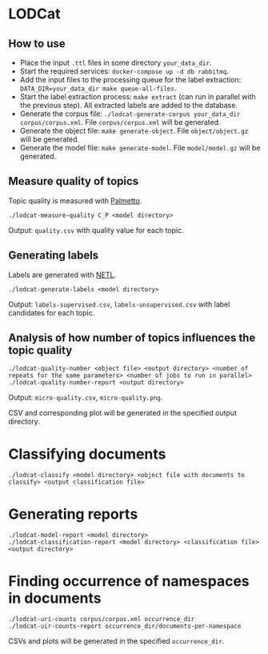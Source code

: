 # LODCat

## How to use

* Place the input `.ttl` files in some directory `your_data_dir`.
* Start the required services: `docker-compose up -d db rabbitmq`.
* Add the input files to the processing queue for the label extraction: `DATA_DIR=your_data_dir make queue-all-files`.
* Start the label extraction process: `make extract` (can run in parallel with the previous step). All extracted labels are added to the database.
* Generate the corpus file: `./lodcat-generate-corpus your_data_dir corpus/corpus.xml`. File `corpus/corpus.xml` will be generated.
* Generate the object file: `make generate-object`. File `object/object.gz` will be generated.
* Generate the model file: `make generate-model`. File `model/model.gz` will be generated.

## Measure quality of topics

Topic quality is measured with [Palmetto](https://github.com/dice-group/Palmetto).

```
./lodcat-measure-quality C_P <model directory>
```

Output: `quality.csv` with quality value for each topic.

## Generating labels

Labels are generated with [NETL](https://github.com/dice-group/NETL-Automatic-Topic-Labelling-).

```
./lodcat-generate-labels <model directory>
```

Output: `labels-supervised.csv`, `labels-unsupervised.csv` with label candidates for each topic.

## Analysis of how number of topics influences the topic quality

```
./lodcat-quality-number <object file> <output directory> <number of repeats for the same parameters> <number of jobs to run in parallel>
./lodcat-quality-number-report <output directory>
```

Output: `micro-quality.csv`, `micro-quality.png`.

CSV and corresponding plot will be generated in the specified output directory.

# Classifying documents

```
./lodcat-classify <model directory> <object file with documents to classify> <output classification file>
```

# Generating reports

```
./lodcat-model-report <model directory>
./lodcat-classification-report <model directory> <classification file> <output directory>
```

#  Finding occurrence of namespaces in documents

```
./lodcat-uri-counts corpus/corpus.xml occurrence_dir
./lodcat-uir-counts-report occurrence_dir/documents-per-namespace
```

CSVs and plots will be generated in the specified `occurrence_dir`.
